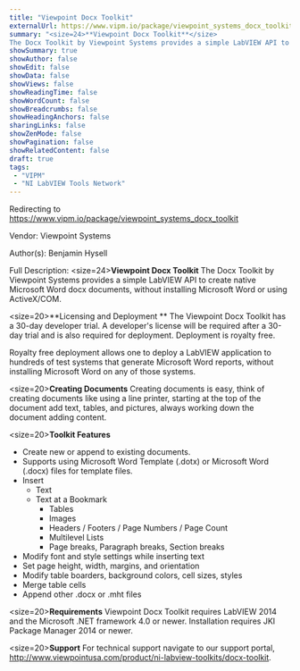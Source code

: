 ```yaml
---
title: "Viewpoint Docx Toolkit"
externalUrl: https://www.vipm.io/package/viewpoint_systems_docx_toolkit
summary: "<size=24>**Viewpoint Docx Toolkit**</size>
The Docx Toolkit by Viewpoint Systems provides a simple LabVIEW API to create native Microsoft Word docx documents, without installing Microsoft Word or using ActiveX/COM."
showSummary: true
showAuthor: false
showEdit: false
showData: false
showViews: false
showReadingTime: false
showWordCount: false
showBreadcrumbs: false
showHeadingAnchors: false
sharingLinks: false
showZenMode: false
showPagination: false
showRelatedContent: false
draft: true
tags:
 - "VIPM"
 - "NI LabVIEW Tools Network"
---
```


Redirecting to https://www.vipm.io/package/viewpoint_systems_docx_toolkit

Vendor: Viewpoint Systems

Author(s): Benjamin Hysell
 
Full Description:
<size=24>**Viewpoint Docx Toolkit**</size>
The Docx Toolkit by Viewpoint Systems provides a simple LabVIEW API to create native Microsoft Word docx documents, without installing Microsoft Word or using ActiveX/COM. 

<size=20>**Licensing and Deployment **</size>
The Viewpoint Docx Toolkit has a 30-day developer trial.  A developer's license will be required after a 30-day trial and is also required for deployment.  Deployment is royalty free.  

Royalty free deployment allows one to deploy a LabVIEW application to hundreds of test systems that generate Microsoft Word reports, without installing Microsoft Word on any of those systems.

<size=20>**Creating Documents**</size>
Creating documents is easy, think of creating documents like using a line printer, starting at the top of the document add text, tables, and pictures, always working down the document adding content. 

<size=20>**Toolkit Features**</size>
* Create new or append to existing documents.
* Supports using Microsoft Word Template (.dotx) or Microsoft Word (.docx) files for template files.
* Insert 
     * Text
     * Text at a Bookmark
    	* Tables
    	* Images
    	* Headers / Footers / Page Numbers / Page Count
	    * Multilevel Lists
	    * Page breaks, Paragraph breaks, Section breaks
* Modify font and style settings while inserting text
* Set page height, width, margins, and orientation
* Modify table boarders, background colors, cell sizes, styles
* Merge table cells
* Append other .docx or .mht files

<size=20>**Requirements**</size>
Viewpoint Docx Toolkit requires LabVIEW 2014 and the Microsoft .NET framework 4.0 or newer.
Installation requires JKI Package Manager 2014 or newer.

<size=20>**Support**</size>
For technical support navigate to our support portal, http://www.viewpointusa.com/product/ni-labview-toolkits/docx-toolkit.